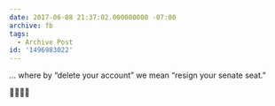 ```yaml
---
date: 2017-06-08 21:37:02.000000000 -07:00
archive: fb
tags: 
  - Archive Post
id: '1496983022'
---
```


... where by “delete your account” we mean “resign your senate seat.”

🤔😶😳🙃
